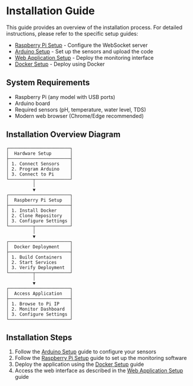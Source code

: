 
# Installation Guide

This guide provides an overview of the installation process. For detailed instructions, please refer to the specific setup guides:

- [Raspberry Pi Setup](raspberry-pi-setup.md) - Configure the WebSocket server
- [Arduino Setup](arduino-setup.md) - Set up the sensors and upload the code
- [Web Application Setup](web-app-setup.md) - Deploy the monitoring interface
- [Docker Setup](docker-setup.md) - Deploy using Docker

## System Requirements

- Raspberry Pi (any model with USB ports)
- Arduino board
- Required sensors (pH, temperature, water level, TDS)
- Modern web browser (Chrome/Edge recommended)

## Installation Overview Diagram

```
┌───────────────────────┐
│  Hardware Setup       │
├───────────────────────┤
│ 1. Connect Sensors    │
│ 2. Program Arduino    │
│ 3. Connect to Pi      │
└─────────┬─────────────┘
          │
          ▼
┌───────────────────────┐
│  Raspberry Pi Setup   │
├───────────────────────┤
│ 1. Install Docker     │
│ 2. Clone Repository   │
│ 3. Configure Settings │
└─────────┬─────────────┘
          │
          ▼
┌───────────────────────┐
│  Docker Deployment    │
├───────────────────────┤
│ 1. Build Containers   │
│ 2. Start Services     │
│ 3. Verify Deployment  │
└─────────┬─────────────┘
          │
          ▼
┌───────────────────────┐
│  Access Application   │
├───────────────────────┤
│ 1. Browse to Pi IP    │
│ 2. Monitor Dashboard  │
│ 3. Configure Settings │
└───────────────────────┘
```

## Installation Steps

1. Follow the [Arduino Setup](arduino-setup.md) guide to configure your sensors
2. Follow the [Raspberry Pi Setup](raspberry-pi-setup.md) guide to set up the monitoring software
3. Deploy the application using the [Docker Setup](docker-setup.md) guide
4. Access the web interface as described in the [Web Application Setup](web-app-setup.md) guide

